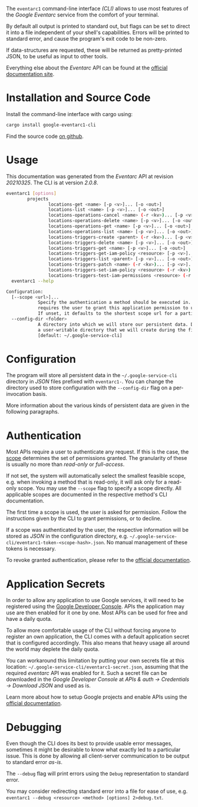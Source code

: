 <!---
DO NOT EDIT !
This file was generated automatically from 'src/mako/cli/README.md.mako'
DO NOT EDIT !
-->
The `eventarc1` command-line interface *(CLI)* allows to use most features of the *Google Eventarc* service from the comfort of your terminal.

By default all output is printed to standard out, but flags can be set to direct it into a file independent of your shell's
capabilities. Errors will be printed to standard error, and cause the program's exit code to be non-zero.

If data-structures are requested, these will be returned as pretty-printed JSON, to be useful as input to other tools.

Everything else about the *Eventarc* API can be found at the
[official documentation site](https://cloud.google.com/eventarc).

# Installation and Source Code

Install the command-line interface with cargo using:

```bash
cargo install google-eventarc1-cli
```

Find the source code [on github](https://github.com/Byron/google-apis-rs/tree/main/gen/eventarc1-cli).

# Usage

This documentation was generated from the *Eventarc* API at revision *20210325*. The CLI is at version *2.0.8*.

```bash
eventarc1 [options]
        projects
                locations-get <name> [-p <v>]... [-o <out>]
                locations-list <name> [-p <v>]... [-o <out>]
                locations-operations-cancel <name> (-r <kv>)... [-p <v>]... [-o <out>]
                locations-operations-delete <name> [-p <v>]... [-o <out>]
                locations-operations-get <name> [-p <v>]... [-o <out>]
                locations-operations-list <name> [-p <v>]... [-o <out>]
                locations-triggers-create <parent> (-r <kv>)... [-p <v>]... [-o <out>]
                locations-triggers-delete <name> [-p <v>]... [-o <out>]
                locations-triggers-get <name> [-p <v>]... [-o <out>]
                locations-triggers-get-iam-policy <resource> [-p <v>]... [-o <out>]
                locations-triggers-list <parent> [-p <v>]... [-o <out>]
                locations-triggers-patch <name> (-r <kv>)... [-p <v>]... [-o <out>]
                locations-triggers-set-iam-policy <resource> (-r <kv>)... [-p <v>]... [-o <out>]
                locations-triggers-test-iam-permissions <resource> (-r <kv>)... [-p <v>]... [-o <out>]
  eventarc1 --help

Configuration:
  [--scope <url>]...
            Specify the authentication a method should be executed in. Each scope
            requires the user to grant this application permission to use it.
            If unset, it defaults to the shortest scope url for a particular method.
  --config-dir <folder>
            A directory into which we will store our persistent data. Defaults to
            a user-writable directory that we will create during the first invocation.
            [default: ~/.google-service-cli]

```

# Configuration

The program will store all persistent data in the `~/.google-service-cli` directory in *JSON* files prefixed with `eventarc1-`.  You can change the directory used to store configuration with the `--config-dir` flag on a per-invocation basis.

More information about the various kinds of persistent data are given in the following paragraphs.

# Authentication

Most APIs require a user to authenticate any request. If this is the case, the [scope][scopes] determines the 
set of permissions granted. The granularity of these is usually no more than *read-only* or *full-access*.

If not set, the system will automatically select the smallest feasible scope, e.g. when invoking a
method that is read-only, it will ask only for a read-only scope. 
You may use the `--scope` flag to specify a scope directly. 
All applicable scopes are documented in the respective method's CLI documentation.

The first time a scope is used, the user is asked for permission. Follow the instructions given 
by the CLI to grant permissions, or to decline.

If a scope was authenticated by the user, the respective information will be stored as *JSON* in the configuration
directory, e.g. `~/.google-service-cli/eventarc1-token-<scope-hash>.json`. No manual management of these tokens
is necessary.

To revoke granted authentication, please refer to the [official documentation][revoke-access].

# Application Secrets

In order to allow any application to use Google services, it will need to be registered using the 
[Google Developer Console][google-dev-console]. APIs the application may use are then enabled for it
one by one. Most APIs can be used for free and have a daily quota.

To allow more comfortable usage of the CLI without forcing anyone to register an own application, the CLI
comes with a default application secret that is configured accordingly. This also means that heavy usage
all around the world may deplete the daily quota.

You can workaround this limitation by putting your own secrets file at this location: 
`~/.google-service-cli/eventarc1-secret.json`, assuming that the required *eventarc* API 
was enabled for it. Such a secret file can be downloaded in the *Google Developer Console* at 
*APIs & auth -> Credentials -> Download JSON* and used as is.

Learn more about how to setup Google projects and enable APIs using the [official documentation][google-project-new].


# Debugging

Even though the CLI does its best to provide usable error messages, sometimes it might be desirable to know
what exactly led to a particular issue. This is done by allowing all client-server communication to be 
output to standard error *as-is*.

The `--debug` flag will print errors using the `Debug` representation to standard error.

You may consider redirecting standard error into a file for ease of use, e.g. `eventarc1 --debug <resource> <method> [options] 2>debug.txt`.


[scopes]: https://developers.google.com/+/api/oauth#scopes
[revoke-access]: http://webapps.stackexchange.com/a/30849
[google-dev-console]: https://console.developers.google.com/
[google-project-new]: https://developers.google.com/console/help/new/
